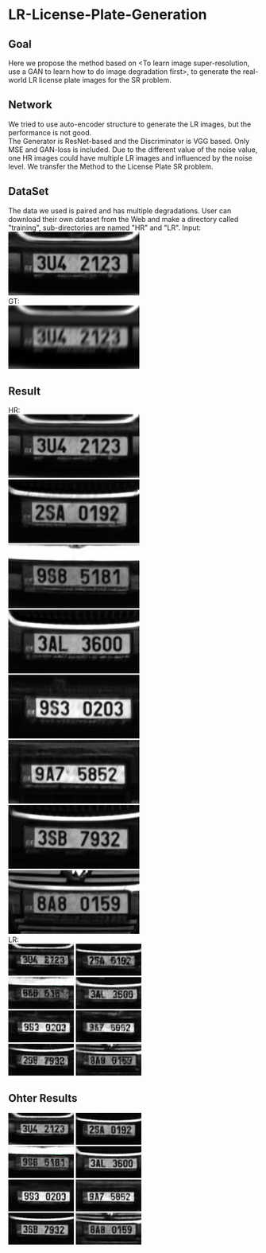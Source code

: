 # LR-License-Plate-Generation
## Goal
Here we propose the method based on <To learn image super-resolution, use a GAN to learn how to do image degradation first>, to generate the real-world LR license plate images for the SR problem.
## Network
We tried to use auto-encoder structure to generate the LR images, but the performance is not good.   
The Generator is ResNet-based and the Discriminator is VGG based. Only MSE and GAN-loss is included.
Due to the different value of the noise value, one HR images could have multiple LR images and influenced by the noise level.
We transfer the Method to the License Plate SR problem.
## DataSet
The data we used is paired and has multiple degradations. User can download their own dataset from the Web and make a directory called "training", sub-directories are named "HR" and "LR".
Input:  
![image](/src/training-demo/I1_000_deblur.jpg)  
GT:  
![image](/src/training-demo/I1_000.png)  
## Result
HR:  
![Alt text](/src/GT-hr/I1_000_deblur.jpg)
![Alt text](/src/GT-hr/I1_001_deblur.jpg)  
![Alt text](/src/GT-hr/I1_002_deblur.jpg)
![Alt text](/src/GT-hr/I1_003_deblur.jpg)  
![Alt text](/src/GT-hr/I1_004_deblur.jpg)
![Alt text](/src/GT-hr/I1_005_deblur.jpg)   
![Alt text](/src/GT-hr/I1_006_deblur.jpg)
![Alt text](/src/GT-hr/I1_007_deblur.jpg)   
LR:   
![Alt text](/src/gen-lr/I1_000_deblur.jpg)
![Alt text](/src/gen-lr/I1_001_deblur.jpg)   
![Alt text](/src/gen-lr/I1_002_deblur.jpg)
![Alt text](/src/gen-lr/I1_003_deblur.jpg)   
![Alt text](/src/gen-lr/I1_004_deblur.jpg)
![Alt text](/src/gen-lr/I1_005_deblur.jpg)   
![Alt text](/src/gen-lr/I1_006_deblur.jpg)
![Alt text](/src/gen-lr/I1_007_deblur.jpg)   
## Ohter Results
![Alt text](/src/other/I1_000_deblur.jpg)
![Alt text](/src/other/I1_001_deblur.jpg)   
![Alt text](/src/other/I1_002_deblur.jpg)
![Alt text](/src/other/I1_003_deblur.jpg)   
![Alt text](/src/other/I1_004_deblur.jpg)
![Alt text](/src/other/I1_005_deblur.jpg)   
![Alt text](/src/other/I1_006_deblur.jpg)
![Alt text](/src/other/I1_007_deblur.jpg)   

